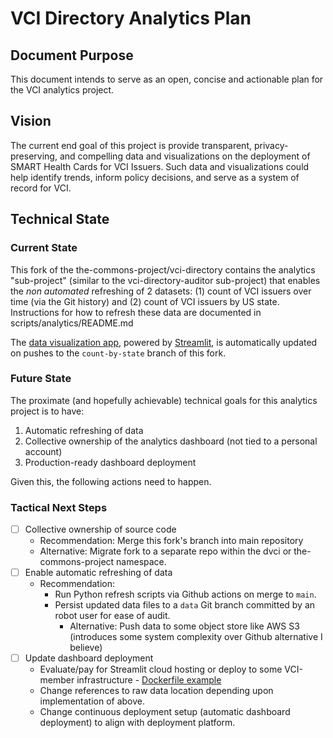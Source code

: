 # VCI Directory Analytics Plan

## Document Purpose

This document intends to serve as an open, concise and actionable plan for the VCI analytics project.

## Vision

The current end goal of this project is provide transparent, privacy-preserving,
and compelling data and visualizations on the deployment of SMART Health Cards
for VCI Issuers.  Such data and visualizations could help identify trends,
inform policy decisions, and serve as a system of record for VCI.

## Technical State

### Current State

This fork of the the-commons-project/vci-directory contains the analytics
"sub-project" (similar to the vci-directory-auditor sub-project) that enables
the _non automated_ refreshing of 2 datasets: (1) count of VCI issuers over time
(via the Git history) and (2) count of VCI issuers by US state. Instructions for
how to refresh these data are documented in scripts/analytics/README.md

The [data visualization app][streamlit-app-link], powered by [Streamlit](https://streamlit.io/), is
automatically updated on pushes to the `count-by-state` branch of this fork.

### Future State

The proximate (and hopefully achievable) technical goals for this analytics project
is to have:

1. Automatic refreshing of data
2. Collective ownership of the analytics dashboard (not tied to a personal account)
3. Production-ready dashboard deployment

Given this, the following actions need to happen.

### Tactical Next Steps

- [ ] Collective ownership of source code
  - Recommendation: Merge this fork's branch into main repository
  - Alternative: Migrate fork to a separate repo within the dvci or
    the-commons-project namespace.
- [ ] Enable automatic refreshing of data
  - Recommendation:
    - Run Python refresh scripts via Github actions on merge to `main`.
    - Persist updated data files to a `data` Git branch  committed by an robot
      user for ease of audit.
        - Alternative: Push data to some object store like AWS S3 (introduces some
        system complexity over Github alternative I believe)
- [ ] Update dashboard deployment
    -  Evaluate/pay for Streamlit cloud hosting or deploy to some VCI-member
    infrastructure
      - [Dockerfile example][dockerfile-example]
    - Change references to raw data location depending upon implementation of above.
    - Change continuous deployment setup (automatic dashboard deployment) to
      align with deployment platform.

[streamlit-app-link]:https://share.streamlit.io/dleve123/vci-directory/count-by-state/scripts/analytics/dashboard.py
[dockerfile-example]:https://github.com/collinprather/streamlit-docker/blob/master/Dockerfile
